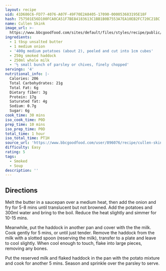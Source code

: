 ```yaml
---
layout: recipe
uid: 41D686C6-FD77-4076-A07F-49F70E2A8405-17090-000053683195E18F
hash: 757501E56D100FCA0CA51F7BE84183613C1BB1B0B7553A7EA10EB2FC720C21BC
name: Cullen Skink
image_url: >-
  https://www.bbcgoodfood.com/sites/default/files/styles/recipe/public/recipe/recipe-image/2019/10/cullen_skink.jpg?itok=86b9UyWg
ingredients:
  - 1 tbsp unsalted butter
  - 1 medium onion
  - '400g medium potatoes (about 2), peeled and cut into 1cm cubes'
  - 250g smoked haddock
  - 250ml whole milk
  - '½ small bunch of parsley or chives, finely chopped'
servings: '4'
nutritional_info: |-
  Calories: 206
  Total Carbohydrates: 21g
  Total Fat: 6g
  Dietary fiber: 3g
  Protein: 17g
  Saturated fat: 4g
  Sodium: 0.7g
  Sugar: 6g
cook_time: 30 mins
iso_cook_time: P0D
prep_time: 10 mins
iso_prep_time: P0D
total_time: 1 hour
iso_total_time: PT1H
source_url: 'https://www.bbcgoodfood.com/user/896076/recipe/cullen-skink'
difficulty: Easy
rating: 5
tags:
  - Smoked
  - Soup
description: ''
---
```

## Directions

Melt the butter in a saucepan over a medium heat, then add the onion and fry for 5-8 mins until translucent but not browned. Add the potatoes and 300ml water and bring to the boil. Reduce the heat slightly and simmer for 10-15 mins.

Meanwhile, put the haddock in another pan and cover with the the milk. Cook gently for 5 mins, or until just tender. Remove the haddock from the milk with a slotted spoon (reserving the milk), transfer to a plate and leave to cool slightly. When cool enough to touch, flake into large pieces, removing any bones.

Put the reserved milk and flaked haddock in the pan with the potato mixture and cook for another 5 mins. Season and sprinkle over the parsley to serve.
